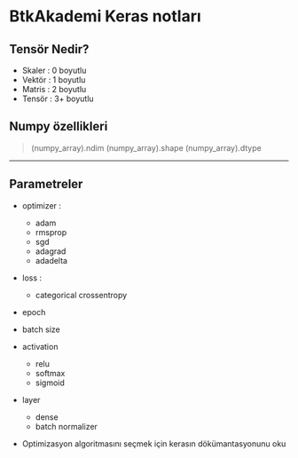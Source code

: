 # BtkAkademi Keras notları
## Tensör Nedir?
* Skaler : 0 boyutlu
* Vektör : 1 boyutlu
* Matris : 2 boyutlu
* Tensör : 3+ boyutlu

## Numpy özellikleri
> (numpy_array).ndim
> (numpy_array).shape
> (numpy_array).dtype
<hr>

## Parametreler
* optimizer :
  * adam
  * rmsprop
  * sgd
  * adagrad
  * adadelta
* loss :
  * categorical crossentropy
* epoch
* batch size
* activation
  * relu
  * softmax
  * sigmoid
* layer
  * dense
  * batch normalizer

* Optimizasyon algoritmasını seçmek için kerasın dökümantasyonunu oku